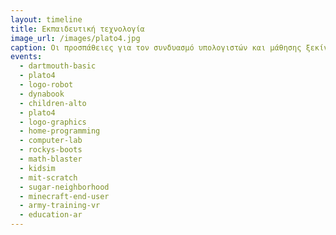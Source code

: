 ```yaml
---
layout: timeline 
title: Εκπαιδευτική τεχνολογία 
image_url: /images/plato4.jpg
caption: Οι προσπάθειες για τον συνδυασμό υπολογιστών και μάθησης ξεκίνησαν  αρκετά πριν τους πρώτους μίκρο-υπολογιστές και συνεχίζονται με τα σύγχρονα πολυμεσικά, κινητά και φορετά συστήματα. 
events:
  - dartmouth-basic
  - plato4
  - logo-robot 
  - dynabook
  - children-alto
  - plato4
  - logo-graphics
  - home-programming
  - computer-lab
  - rockys-boots
  - math-blaster
  - kidsim
  - mit-scratch
  - sugar-neighborhood
  - minecraft-end-user
  - army-training-vr
  - education-ar
---
```


